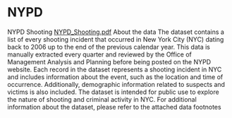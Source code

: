 # NYPD
NYPD Shooting
[NYPD_Shooting.pdf](https://github.com/AngelAjcabul/NYPD/files/14497278/NYPD_Shooting.pdf)
About the data
The dataset contains a list of every shooting incident that occurred in New York City (NYC) dating back to 2006 up to the end of the previous calendar year. This data is manually extracted every quarter and reviewed by the Office of Management Analysis and Planning before being posted on the NYPD website. Each record in the dataset represents a shooting incident in NYC and includes information about the event, such as the location and time of occurrence. Additionally, demographic information related to suspects and victims is also included. The dataset is intended for public use to explore the nature of shooting and criminal activity in NYC. For additional information about the dataset, please refer to the attached data footnotes

